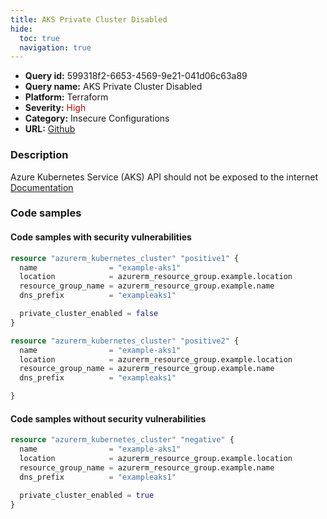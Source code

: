 ```yaml
---
title: AKS Private Cluster Disabled
hide:
  toc: true
  navigation: true
---
```


<style>
  .highlight .hll {
    background-color: #ff171742;
  }
  .md-content {
    max-width: 1100px;
    margin: 0 auto;
  }
</style>

-   **Query id:** 599318f2-6653-4569-9e21-041d06c63a89
-   **Query name:** AKS Private Cluster Disabled
-   **Platform:** Terraform
-   **Severity:** <span style="color:#C00">High</span>
-   **Category:** Insecure Configurations
-   **URL:** [Github](https://github.com/Checkmarx/kics/tree/master/assets/queries/terraform/azure/aks_private_cluster_disabled)

### Description
Azure Kubernetes Service (AKS) API should not be exposed to the internet<br>
[Documentation](https://registry.terraform.io/providers/hashicorp/azurerm/latest/docs/resources/kubernetes_cluster#private_cluster_enabled)

### Code samples
#### Code samples with security vulnerabilities
```tf title="Postitive test num. 1 - tf file" hl_lines="7"
resource "azurerm_kubernetes_cluster" "positive1" {
  name                = "example-aks1"
  location            = azurerm_resource_group.example.location
  resource_group_name = azurerm_resource_group.example.name
  dns_prefix          = "exampleaks1"

  private_cluster_enabled = false
}

```
```tf title="Postitive test num. 2 - tf file" hl_lines="1"
resource "azurerm_kubernetes_cluster" "positive2" {
  name                = "example-aks1"
  location            = azurerm_resource_group.example.location
  resource_group_name = azurerm_resource_group.example.name
  dns_prefix          = "exampleaks1"

}

```


#### Code samples without security vulnerabilities
```tf title="Negative test num. 1 - tf file"
resource "azurerm_kubernetes_cluster" "negative" {
  name                = "example-aks1"
  location            = azurerm_resource_group.example.location
  resource_group_name = azurerm_resource_group.example.name
  dns_prefix          = "exampleaks1"

  private_cluster_enabled = true
}

```
